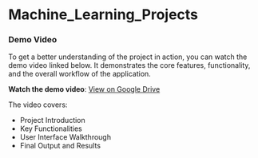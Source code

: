 # Machine_Learning_Projects
### Demo Video

To get a better understanding of the project in action, you can watch the demo video linked below. It demonstrates the core features, functionality, and the overall workflow of the application.

 **Watch the demo video**: [View on Google Drive](https://drive.google.com/file/d/12QgD8ri5XoeNtxkOaZii4IXOB_o0cxxU/view?usp=drive_link)

The video covers:
- Project Introduction  
- Key Functionalities  
- User Interface Walkthrough  
- Final Output and Results  
